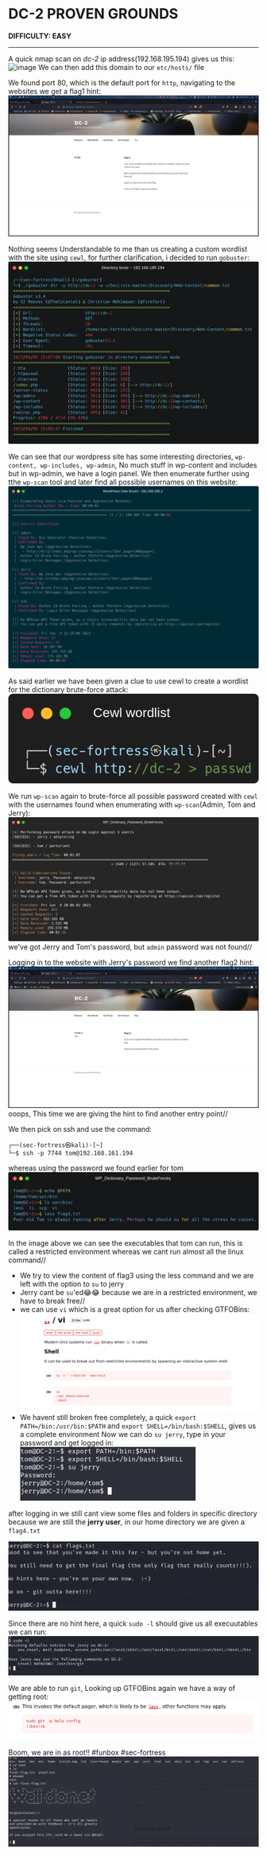 # DC-2 PROVEN GROUNDS
**DIFFICULTY: EASY**
***
A quick nmap scan on *dc-2* ip address(192.168.195.194) gives us this:
![image](https://sec-fortress.github.io/posts/pg/images/dc1.png)
We can then add this domain to our `etc/hosts/` file

We found port 80, which is the default port for `http`, navigating to the websites we get a flag1 hint:
![image](../images/Screenshot_2023-06-09_15_06_16.png)

Nothing seems Understandable to me than us creating a custom wordlist with the site using `cewl`, for further clarification, i decided to run `gobuster`:
![image](../images/dc2.png)

We can see that our wordpress site has some interesting directories, `wp-content, wp-includes, wp-admin`, No much stuff in wp-content and includes but in wp-admin, we have a login panel. We then enumerate further using tthe `wp-scan` tool and later find all possible usernames on this website:
![image](../images/dc3.png)

As said earlier we have been given a clue to use cewl to create a wordlist for the dictionary brute-force attack:
![image](../images/dc4.png)

We run `wp-scan` again to brute-force all possible password created with `cewl` with the usernames found when enumerating with `wp-scan`(Admin, Tom and Jerry):
![image](../images/dc5.png)
we've got Jerry and Tom's password, but `admin` password was not found//

Logging in to the website with Jerry's password we find another flag2 hint:
![image](../images/Screenshot_2023-06-09_15_11_31.png)
ooops, This time we are giving the hint to find another entry point//

We then pick on ssh and use the command:
```
┌──(sec-fortress㉿kali)-[~]
└─$ ssh -p 7744 tom@192.168.161.194
```
whereas using the password we found earlier for tom
![image](../images/dc6.png)

In the image above we can see the executables that tom can run, this is called a restricted environment whereas we cant run almost all the linux command//
* We try to view the content of flag3 using the less command and we are left with the option to `su` to jerry
* Jerry cant be `su`'ed😂😂 because we are in a restricted environment, we have to break free//
* we can use `vi` which is a great option for us after checking GTFOBins:
![image](../images/dc7.png)
* We havent still broken free completely, a quick `export PATH=/bin:/usr/bin:$PATH` and `export SHELL=/bin/bash:$SHELL`, gives us a complete environment
Now we can do `su jerry`, type in your password and get logged in:
![image](../images/dc8.png)

after logging in we still cant view some files and folders in specific directory because we are still the **jerry user**, in our home directory we are given a `flag4.txt`

![image](../images/dc.png)

Since there are no hint here, a quick `sudo -l` should give us all execuutables we can run:
![image](../images/last.png)

We are able to run `git`, Looking up GTFOBins again we have a way of getting root:
![image](../images/dc10.png)

Boom, we are in as root!! #funbox #sec-fortress
![image](../images/goat.png)
